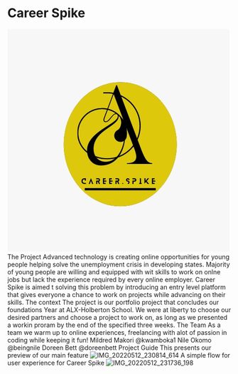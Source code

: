 # Career Spike

![Career Spike Logo](assets/spike-logo.jpeg)
The Project
Advanced technology is creating online opportunities for young
people helping solve the unemployment crisis in developing 
states. Majority of young people are willing and equipped with
wit skills to work on onlne jobs but lack the experience
required by every online employer. Career Spike is aimed t solving
this problem by introducing an entry level platform that gives
everyone a chance to work on projects while advancing on their
skills.
The context
The project is our portfolio project that concludes our foundations
Year at ALX-Holberton School. We were at liberty to choose our desired
partners and choose a project to work on, as long as we presented a
workin proram by the end of the specified three weeks.
The Team
As a team we warm up to online experiences, freelancing with alot
of passion in coding while keeping it fun!
  Mildred Makori @kwamboka1
  Nile Okomo @beingnile
  Doreen Bett @doreenbett
Project Guide
This presents our preview of our main feature
![IMG_20220512_230814_614](https://user-images.githubusercontent.com/88307192/168160063-0f58e7c7-c4cc-46f5-99b0-8d212813894f.JPG)
A simple flow for user experience for Career Spike
![IMG_20220512_231736_198](https://user-images.githubusercontent.com/88307192/168161038-ea8686a9-4b5c-46d0-a076-7ce536c5ea53.JPG)




